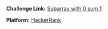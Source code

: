 **Challenge Link:** [Subarray with 0 sum 1](https://www.hackerrank.com/contests/90-days-of-coding/challenges/subarray-with-0-sum-1-1)

**Platform:** [HackerRank](https://hackerrank.com/)
